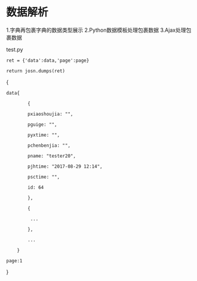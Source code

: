 # 数据解析

1.字典再包裹字典的数据类型展示
2.Python数据模板处理包裹数据
3.Ajax处理包裹数据

test.py 

	ret = {'data':data,'page':page}
	
	return josn.dumps(ret)
	
	
{

	data{
	
			{
			
			pxiaoshoujia: "",
			
			pguige: "",
			
			pyxtime: "",
			
			pchenbenjia: "",
			
			pname: "tester20",
			
			pjhtime: "2017-08-29 12:14",
			
			psctime: "",
			
			id: 64
			
			},
			
			{
			
			 ...
			 
			},
			
			...
			
		}
		
	page:1
	
}

